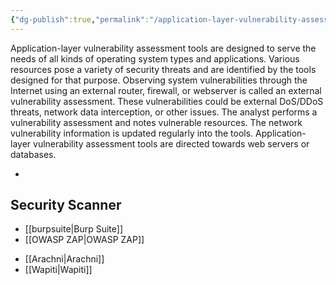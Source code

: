 ```yaml
---
{"dg-publish":true,"permalink":"/application-layer-vulnerability-assessment-tools/"}
---
```


Application-layer vulnerability assessment tools are designed to serve the needs of all kinds of operating system types and applications. Various resources pose a variety of security threats and are identified by the tools designed for that purpose. Observing system vulnerabilities through the Internet using an external router, firewall, or webserver is called an external vulnerability assessment. These vulnerabilities could be external DoS/DDoS threats, network data interception, or other issues. The analyst performs a vulnerability assessment and notes vulnerable resources. The network vulnerability information is updated regularly into the tools. Application-layer vulnerability assessment tools are directed towards web servers or databases.


- 
<div class="transclusion internal-embed is-loaded"><div class="markdown-embed">



## Security Scanner
- [[burpsuite\|Burp Suite]]
- [[OWASP ZAP\|OWASP ZAP]]

</div></div>

- [[Arachni\|Arachni]]
- [[Wapiti\|Wapiti]]